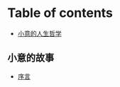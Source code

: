 # Table of contents

* [小意的人生哲学](README.md)

## 小意的故事 <a id="the-xiaoyi-story"></a>

* [序言](the-xiaoyi-story/untitled.md)


